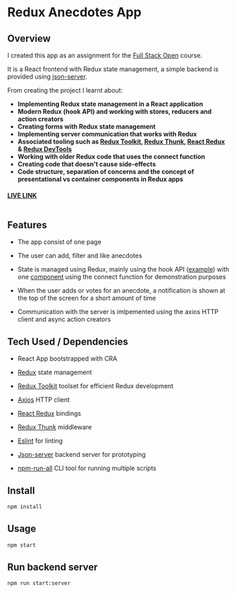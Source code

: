 # Redux Anecdotes App <br />

## Overview

I created this app as an assignment for the [Full Stack Open](https://fullstackopen.com/en/) course.

It is a React frontend with Redux state management, a simple backend is provided using [json-server](https://www.npmjs.com/package/json-server).

From creating the project I learnt about:

- **Implementing Redux state management in a React application**
- **Modern Redux (hook API) and working with stores, reducers and action creators**
- **Creating forms with Redux state management**
- **Implementing server communication that works with Redux**
- **Associated tooling such as [Redux Toolkit](https://redux-toolkit.js.org/), [Redux Thunk](https://github.com/reduxjs/redux-thunk), [React Redux](https://react-redux.js.org/) & [Redux DevTools](https://chrome.google.com/webstore/detail/redux-devtools/lmhkpmbekcpmknklioeibfkpmmfibljd?hl=en)**
- **Working with older Redux code that uses the connect function**
- **Creating code that doesn't cause side-effects**
- **Code structure, separation of concerns and the concept of presentational vs container components in Redux apps**



#### [LIVE LINK](https://redux-anecdotes.netlify.app/) <br /><br />

## Features

- The app consist of one page

- The user can add, filter and like anecdotes

- State is managed using Redux, mainly using the hook API ([example](https://github.com/MartinL-no/full-stack-open/blob/main/part6/redux-anecdotes/src/reducers/anecdoteReducer.js)) with one [component](https://github.com/MartinL-no/full-stack-open/blob/main/part6/redux-anecdotes/src/components/AnecdoteForm.js) using the connect function for demonstration purposes

- When the user adds or votes for an anecdote, a notification is shown at the top of the screen for a short amount of time

- Communication with the server is imlpemented using the axios HTTP client and async action creators


## Tech Used / Dependencies

- React App bootstrapped with CRA

- [Redux](https://redux.js.org/) state management

- [Redux Toolkit](https://redux-toolkit.js.org/) toolset for efficient Redux development

- [Axios](https://github.com/axios/axios) HTTP client

- [React Redux](https://react-redux.js.org/) bindings

- [Redux Thunk](https://github.com/reduxjs/redux-thunk) middleware

- [Eslint](https://eslint.org/) for linting

- [Json-server](https://www.npmjs.com/package/json-server) backend server for prototyping

- [npm-run-all](https://www.npmjs.com/package/npm-run-all) CLI tool for running multiple scripts


## Install

```sh
npm install
```


## Usage

```sh
npm start
```


## Run backend server

```sh
npm run start:server
```
